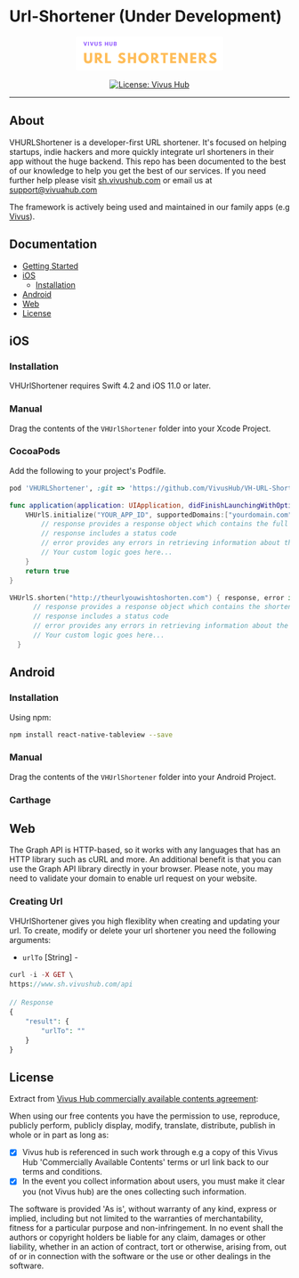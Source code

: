 # Url-Shortener (Under Development)

<p align="center">
    <img src="readme-resources/VHURLShortener.png" style="max-height: 61px;" alt="VHURLShortener">
</p>

<p align="center">
    <a href="https://opensource.org/licenses/MIT">
        <img src="https://img.shields.io/badge/License-VivusHub%20Custom-yellow.svg" alt="License: Vivus Hub">
    </a>
</p>

---

## About
VHURLShortener is a developer-first URL shortener. It's focused on helping startups, indie hackers and more quickly integrate url shorteners in their app without the huge backend. This repo has been documented to the best of our knowledge to help you get the best of our services. If you need further help please visit [sh.vivushub.com](https://sh.vivushub.com) or email us at [support@vivuahub.com](mailto:support@vivushub.com)


The framework is actively being used and maintained in our family apps (e.g [Vivus](http://vivushub.com/?adFor=social&ref=github)).

## Documentation

- [Getting Started](https://github.com/VivusHub/VHMessengerKit/wiki/Getting-Started)
- [iOS](https://github.com/VivusHub/VHMessengerKit/wiki/Getting-Started)
    - [Installation]()
- [Android](https://github.com/VivusHub/VHMessengerKit/wiki/Getting-Started)
- [Web](https://github.com/VivusHub/VHMessengerKit/wiki/Getting-Started)
- [License](https://github.com/VivusHub/VHMessengerKit/wiki/Getting-Started)

## iOS

### Installation

VHUrlShortener requires Swift 4.2 and iOS 11.0 or later.

### Manual

Drag the contents of the `VHUrlShortener` folder into your Xcode Project.

### CocoaPods

Add the following to your project's Podfile.

```ruby
pod 'VHURLShortener', :git => 'https://github.com/VivusHub/VH-URL-Shortener'
```

```Swift
func application(application: UIApplication, didFinishLaunchingWithOptions launchOptions: [NSObject: AnyObject]?) -> Bool {
    VHUrlS.initialize("YOUR_APP_ID", supportedDomains:["yourdomain.com","yourotherdomain.com"], supportedSchemes:["yourscheme"]) { response, error in
        // response provides a response object which contains the full URL information
        // response includes a status code
        // error provides any errors in retrieving information about the URL
        // Your custom logic goes here...
    }
    return true
}
```

```Swift
VHUrlS.shorten("http://theurlyouwishtoshorten.com") { response, error in
      // response provides a response object which contains the shortened Bitlink
      // response includes a status code
      // error provides any errors in retrieving information about the URL
      // Your custom logic goes here...
  }
```

## Android

### Installation
Using npm:

```bash
npm install react-native-tableview --save
```


### Manual
Drag the contents of the `VHUrlShortener` folder into your Android Project.

### Carthage

## Web

The Graph API is HTTP-based, so it works with any languages that has an HTTP library such as cURL and more. An additional benefit is that you can use the Graph API library directly in your browser. Please note, you may need to validate your domain to enable url request on your website.

### Creating Url
VHUrlShortener gives you high flexiblity when creating and updating your url. To create, modify or delete your url shortener you need the following arguments:
* `urlTo` [String] -
```php
curl -i -X GET \
https://www.sh.vivushub.com/api

// Response 
{
    "result": {
        "urlTo": ""
    }
}

``` 

## License
Extract from [Vivus Hub commercially available contents agreement](https://www.vivushub.com/vivus/interface/terms):

When using our free contents you have the permission to use, reproduce, publicly perform, publicly display, modify, translate, distribute, publish in whole or in part as long as:

- [x] Vivus hub is referenced in such work through e.g a copy of this Vivus Hub 'Commercially Available Contents' terms or url link back to our terms and conditions.
- [x] In the event you collect information about users, you must make it clear you (not Vivus hub) are the ones collecting such information.

The software is provided 'As is', without warranty of any kind, express or implied, including but not limited to the warranties of merchantability, fitness for a particular purpose and non-infringement. In no event shall the authors or copyright holders be liable for any claim, damages or other liability, whether in an action of contract, tort or otherwise, arising from, out of or in connection with the software or the use or other dealings in the software.
